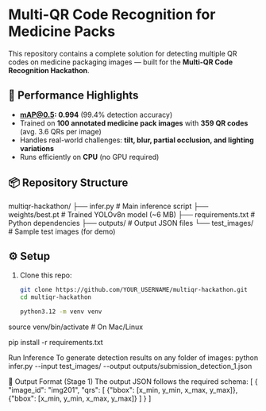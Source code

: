 # Multi-QR Code Recognition for Medicine Packs

This repository contains a complete solution for detecting multiple QR codes on medicine packaging images — built for the **Multi-QR Code Recognition Hackathon**.

## 🚀 Performance Highlights
- **mAP@0.5: 0.994** (99.4% detection accuracy)
- Trained on **100 annotated medicine pack images** with **359 QR codes** (avg. 3.6 QRs per image)
- Handles real-world challenges: **tilt, blur, partial occlusion, and lighting variations**
- Runs efficiently on **CPU** (no GPU required)

## 📦 Repository Structure
multiqr-hackathon/
├── infer.py # Main inference script
├── weights/best.pt # Trained YOLOv8n model (~6 MB)
├── requirements.txt # Python dependencies
├── outputs/ # Output JSON files
└── test_images/ # Sample test images (for demo)

## ⚙️ Setup
1. Clone this repo:
   ```bash
   git clone https://github.com/YOUR_USERNAME/multiqr-hackathon.git
   cd multiqr-hackathon

   python3.12 -m venv venv
source venv/bin/activate  # On Mac/Linux

pip install -r requirements.txt

Run Inference
To generate detection results on any folder of images:
python infer.py --input test_images/ --output outputs/submission_detection_1.json

📄 Output Format (Stage 1)
The output JSON follows the required schema:
[
  {
    "image_id": "img201",
    "qrs": [
      {"bbox": [x_min, y_min, x_max, y_max]},
      {"bbox": [x_min, y_min, x_max, y_max]}
    ]
  }
]
